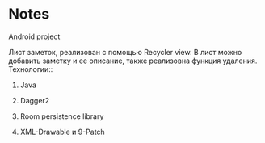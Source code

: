 # Notes

Android project

Лист заметок, реализован с помощью Recycler view. В лист можно добавить заметку и ее описание, также реализовна функция удаления.
Технологии::

1. Java

2. Dagger2

3. Room persistence library

4. XML-Drawable и 9-Patch